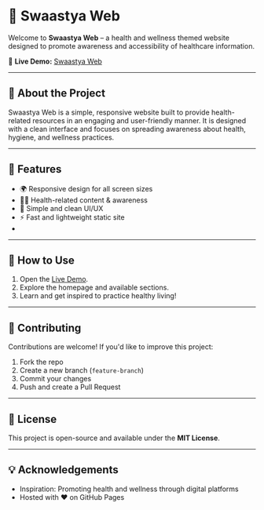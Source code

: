 # 🌿 Swaastya Web

Welcome to **Swaastya Web** – a health and wellness themed website designed to promote awareness and accessibility of healthcare information.

🔗 **Live Demo:** [Swaastya Web](https://Thanushreems2005.github.io/Swaastya-web-)

---

## 📌 About the Project
Swaastya Web is a simple, responsive website built to provide health-related resources in an engaging and user-friendly manner. It is designed with a clean interface and focuses on spreading awareness about health, hygiene, and wellness practices.

---

## 🚀 Features
- 🌍 Responsive design for all screen sizes
- 🧑‍⚕️ Health-related content & awareness
- 🎨 Simple and clean UI/UX
- ⚡ Fast and lightweight static site
- 
---

## 🚦 How to Use
1. Open the [Live Demo](https://Thanushreems2005.github.io/Swaastya-web-).
2. Explore the homepage and available sections.
3. Learn and get inspired to practice healthy living!

---

## 🤝 Contributing
Contributions are welcome! If you'd like to improve this project:
1. Fork the repo
2. Create a new branch (`feature-branch`)
3. Commit your changes
4. Push and create a Pull Request

---

## 📜 License
This project is open-source and available under the **MIT License**.

---

## 💡 Acknowledgements
- Inspiration: Promoting health and wellness through digital platforms
- Hosted with ❤️ on GitHub Pages

